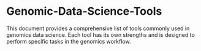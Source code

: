# Genomic-Data-Science-Tools
This document provides a comprehensive list of tools commonly used in genomics data science. Each tool has its own strengths and is designed to perform specific tasks in the genomics workflow.

